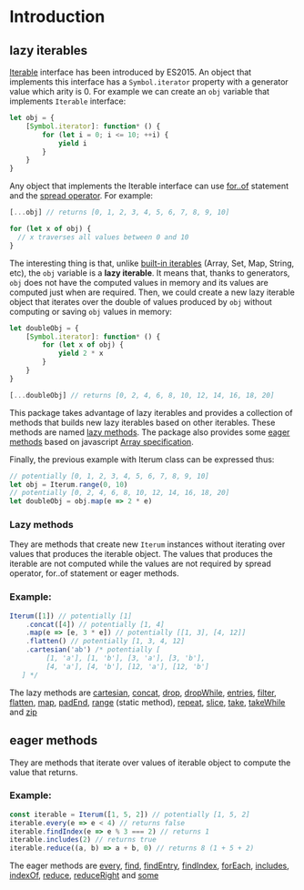 # Introduction

## lazy iterables

[Iterable](https://developer.mozilla.org/en-US/docs/Web/JavaScript/Reference/Iteration_protocols#The_iterable_protocol) interface has been introduced by ES2015. An object that implements this interface has a `Symbol.iterator` property with a generator value which arity is 0. For example we can create an `obj` variable that implements `Iterable` interface:

``` javascript
let obj = {
    [Symbol.iterator]: function* () {
        for (let i = 0; i <= 10; ++i) {
            yield i
        }
    }
}
```

Any object that implements the Iterable interface can use [for..of](https://developer.mozilla.org/en-US/docs/Web/JavaScript/Reference/Statements/for...of) statement and the [spread operator](https://developer.mozilla.org/en-US/docs/Web/JavaScript/Reference/Operators/Spread_operator). For example:

``` javascript 
[...obj] // returns [0, 1, 2, 3, 4, 5, 6, 7, 8, 9, 10]

for (let x of obj) {
  // x traverses all values between 0 and 10
}
```

The interesting thing is that, unlike [built-in iterables](https://developer.mozilla.org/en-US/docs/Web/JavaScript/Reference/Iteration_protocols#Built-in_iterables) (Array, Set, Map, String, etc), the `obj` variable is a **lazy iterable**. It means that, thanks to generators, `obj` does not have the computed values in memory and its values are computed just when are required. Then, we could create a new lazy iterable object that iterates over the double of values produced by `obj` without computing or saving `obj` values in memory:

``` javascript
let doubleObj = {
    [Symbol.iterator]: function* () {
        for (let x of obj) {
            yield 2 * x
        }
    }
}

[...doubleObj] // returns [0, 2, 4, 6, 8, 10, 12, 14, 16, 18, 20]
```

This package takes advantage of lazy iterables and provides a collection of methods that builds new lazy iterables based on other iterables. These methods are named [lazy methods](#lazy-methods). The package also provides some [eager methods](#eager-methods) based on javascript [Array specification](https://developer.mozilla.org/en-US/docs/Web/JavaScript/Reference/Global_Objects/Array). 

Finally, the previous example with Iterum class can be expressed thus:

``` javascript
// potentially [0, 1, 2, 3, 4, 5, 6, 7, 8, 9, 10]
let obj = Iterum.range(0, 10)
// potentially [0, 2, 4, 6, 8, 10, 12, 14, 16, 18, 20]
let doubleObj = obj.map(e => 2 * e)
```

### Lazy methods
They are methods that create new `Iterum` instances without iterating over values that produces the iterable object. The values that produces the iterable are not computed while the values are not required by spread operator, for..of statement or eager methods.

### Example:
``` javascript
Iterum([1]) // potentially [1]
    .concat([4]) // potentially [1, 4]
    .map(e => [e, 3 * e]) // potentially [[1, 3], [4, 12]]
    .flatten() // potentially [1, 3, 4, 12]
    .cartesian('ab') /* potentially [
         [1, 'a'], [1, 'b'], [3, 'a'], [3, 'b'],
         [4, 'a'], [4, 'b'], [12, 'a'], [12, 'b']
   ] */
```

The lazy methods are [cartesian](API.md#cartesian-iterables), [concat](API.md#concat-iterables), [drop](API.md#drop-n--1), [dropWhile](API.md#dropwhile-predicate-context--this), [entries](API.md#entries-), [filter](API.md#filter-predicate-context--this), [flatten](API.md#flatten-depth--1), [map](API.md#map-cb-context--this), [padEnd](API.md#padend-length--0-value--undefined), [range](API_static_methods.md#iterumrangestart--0-end--infinity-step--1) (static method), [repeat](API.md#repeatn--infinity), [slice](API.md#slice-start--0-end--infinity), [take](API.md#take-n--1), [takeWhile](API.md#takewhile-predicate-context--this) and [zip](API.md#zip-iterables)

## eager methods

They are methods that iterate over values of iterable object to compute the value that returns.

### Example:
``` javascript
const iterable = Iterum([1, 5, 2]) // potentially [1, 5, 2]
iterable.every(e => e < 4) // returns false
iterable.findIndex(e => e % 3 === 2) // returns 1
iterable.includes(2) // returns true
iterable.reduce((a, b) => a + b, 0) // returns 8 (1 + 5 + 2) 
```

The eager methods are [every](API.md#every-predicate-context--this), [find](API.md#find-predicate-context--this), [findEntry](API.md#findentry-predicate-context--this), [findIndex](API.md#findindex-predicate-context--this), [forEach](API.md#foreach-cb-context), [includes](API.md#includes-value-fromindex--0), [indexOf](API.md#indexof-value-fromindex--0), [reduce](API.md#reduce-cb-initialvalue), [reduceRight](API.md#reduceright-cb-initialvalue) and [some](API.md#some-predicate-context--this)